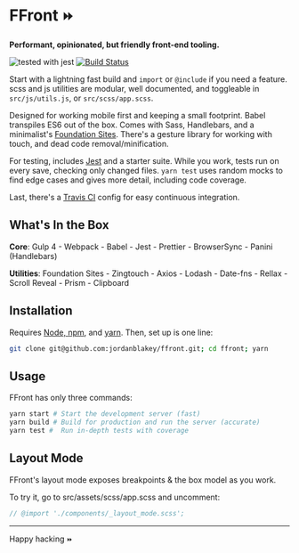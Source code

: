 # FFront `⏩`

**Performant, opinionated, but friendly front-end tooling.**

![tested with jest](https://img.shields.io/badge/tested_with-jest-99424f.svg) [![Build Status](https://travis-ci.org/jordanblakey/ffront.svg?branch=master)](https://travis-ci.org/jordanblakey/ffront)

Start with a lightning fast build and `import` or `@include` if you need a feature. scss and js utilities are modular, well documented, and toggleable in `src/js/utils.js`, or `src/scss/app.scss`.

Designed for working mobile first and keeping a small footprint. Babel transpiles ES6 out of the box. Comes with Sass, Handlebars, and a minimalist's [Foundation Sites](https://foundation.zurb.com/sites.html). There's a gesture library for working with touch, and dead code removal/minification.

For testing, includes [Jest](https://facebook.github.io/jest) and a starter suite. While you work, tests run on every save, checking only changed files. `yarn test` uses random mocks to find edge cases and gives more detail, including code coverage.

Last, there's a [Travis CI](https://travis-ci.org) config for easy continuous integration.

## What's In the Box

**Core**: Gulp 4 - Webpack - Babel - Jest - Prettier - BrowserSync - Panini (Handlebars)

**Utilities**: Foundation Sites - Zingtouch - Axios - Lodash - Date-fns - Rellax - Scroll Reveal - Prism - Clipboard

## Installation

Requires [Node, npm](https://nodejs.org/en/), and [yarn](https://yarnpkg.com/lang/en/docs/install/).
Then, set up is one line:

```sh
git clone git@github.com:jordanblakey/ffront.git; cd ffront; yarn
```

## Usage

FFront has only three commands:

```sh
yarn start # Start the development server (fast)
yarn build # Build for production and run the server (accurate)
yarn test #  Run in-depth tests with coverage
```

## Layout Mode

FFront's layout mode exposes breakpoints & the box model as you work.

To try it, go to src/assets/scss/app.scss and uncomment:

``` scss
// @import './components/_layout_mode.scss';
```

---

Happy hacking `⏩`
